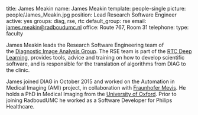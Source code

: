 title: James Meakin
name: James Meakin
template: people-single
picture: people/James_Meakin.jpg
position: Lead Research Software Engineer
active: yes
groups: diag, rse, rtc
default_group: rse
email: james.meakin@radboudumc.nl
office: Route 767, Room 31
telephone:
type: faculty

James Meakin leads the Research Software Engineering team of the [Diagnostic Image Analysis Group](http://diagnijmegen.nl). The RSE team is part of the [RTC Deep Learning](http://rtc.diagnijmegen.nl/), provides tools, advice and training on how to develop scientific software, and is responsible for the translation of algorithms from DIAG to the clinic.

James joined DIAG in October 2015 and worked on the Automation in Medical Imaging (AMI) project, in collaboration with [Fraunhofer Mevis](https://www.mevis.fraunhofer.de/). He holds a PhD in Medical Imaging from the [University of Oxford](https://www.ox.ac.uk/). Prior to joining RadboudUMC he worked as a Software Developer for Philips Healthcare.
